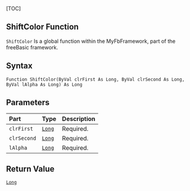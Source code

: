 [TOC]
## ShiftColor Function

`ShiftColor` Is a global function within the MyFbFramework, part of the freeBasic framework.
## Syntax

```freeBasic
Function ShiftColor(ByVal clrFirst As Long, ByVal clrSecond As Long, ByVal lAlpha As Long) As Long
```

## Parameters

|Part|Type|Description|
| :------------ | :------------ | :------------ |
|`clrFirst`|[`Long`]("https://www.freebasic.net/wiki/KeyPgLong")|Required.|
|`clrSecond`|[`Long`]("https://www.freebasic.net/wiki/KeyPgLong")|Required.|
|`lAlpha`|[`Long`]("https://www.freebasic.net/wiki/KeyPgLong")|Required.|

## Return Value
[`Long`]("https://www.freebasic.net/wiki/KeyPgLong")

